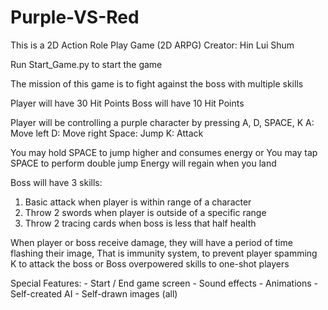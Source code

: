 # Purple-VS-Red
This is a 2D Action Role Play Game (2D ARPG)
Creator: Hin Lui Shum

Run Start_Game.py to start the game

The mission of this game is to fight against the boss with multiple skills

Player will have 30 Hit Points
Boss will have 10 Hit Points

Player will be controlling a purple character by pressing A, D, SPACE, K
A: Move left
D: Move right
Space: Jump
K: Attack

You may hold SPACE to jump higher and consumes energy or 
You may tap SPACE to perform double jump
Energy will regain when you land

Boss will have 3 skills:
1) Basic attack when player is within range of a character
2) Throw 2 swords when player is outside of a specific range
3) Throw 2 tracing cards when boss is less that half health

When player or boss receive damage, they will have a period of time flashing their image,
That is immunity system, to prevent player spamming K to attack the boss or
Boss overpowered skills to one-shot players

Special Features:
	- Start / End game screen
	- Sound effects
	- Animations
	- Self-created AI
	- Self-drawn images (all)
